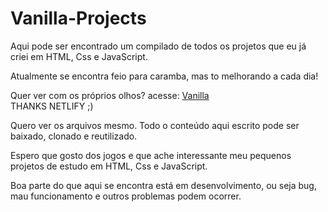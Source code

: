 # Vanilla-Projects
Aqui pode ser encontrado um compilado de todos os projetos que eu já criei em HTML, Css e JavaScript.

Atualmente se encontra feio para caramba, mas to melhorando a cada dia!

Quer ver com os próprios olhos? 
acesse: [Vanilla](https://racinesantos.netlify.app/)   
THANKS NETLIFY ;)

Quero ver os arquivos mesmo. Todo o conteúdo aqui escrito pode ser baixado, clonado e reutilizado.

Espero que gosto dos jogos e que ache interessante meu pequenos projetos de estudo em HTML, Css e JavaScript.

Boa parte do que aqui se encontra está em desenvolvimento, ou seja bug, mau funcionamento e outros problemas podem ocorrer.
